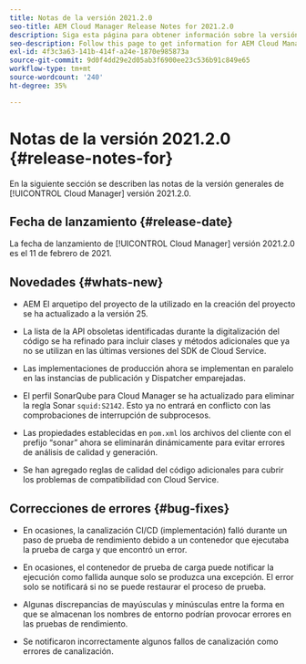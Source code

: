 ```yaml
---
title: Notas de la versión 2021.2.0
seo-title: AEM Cloud Manager Release Notes for 2021.2.0
description: Siga esta página para obtener información sobre la versión 2021.2.0 de Cloud Manager
seo-description: Follow this page to get information for AEM Cloud Manager Release 2021.2.0
exl-id: 4f3c3a63-141b-414f-a24e-1870e985873a
source-git-commit: 9d0f4dd29e2d05ab3f6900ee23c536b91c849e65
workflow-type: tm+mt
source-wordcount: '240'
ht-degree: 35%

---
```


# Notas de la versión 2021.2.0 {#release-notes-for}

En la siguiente sección se describen las notas de la versión generales de [!UICONTROL Cloud Manager] versión 2021.2.0.

## Fecha de lanzamiento {#release-date}

La fecha de lanzamiento de [!UICONTROL Cloud Manager] versión 2021.2.0 es el 11 de febrero de 2021.

## Novedades {#whats-new}

* AEM El arquetipo del proyecto de la utilizado en la creación del proyecto se ha actualizado a la versión 25.

* La lista de la API obsoletas identificadas durante la digitalización del código se ha refinado para incluir clases y métodos adicionales que ya no se utilizan en las últimas versiones del SDK de Cloud Service.

* Las implementaciones de producción ahora se implementan en paralelo en las instancias de publicación y Dispatcher emparejadas.

* El perfil SonarQube para Cloud Manager se ha actualizado para eliminar la regla Sonar `squid:S2142`. Esto ya no entrará en conflicto con las comprobaciones de interrupción de subprocesos.

* Las propiedades establecidas en `pom.xml` los archivos del cliente con el prefijo “sonar” ahora se eliminarán dinámicamente para evitar errores de análisis de calidad y generación.

* Se han agregado reglas de calidad del código adicionales para cubrir los problemas de compatibilidad con Cloud Service.

## Correcciones de errores {#bug-fixes}

* En ocasiones, la canalización CI/CD (implementación) falló durante un paso de prueba de rendimiento debido a un contenedor que ejecutaba la prueba de carga y que encontró un error.

* En ocasiones, el contenedor de prueba de carga puede notificar la ejecución como fallida aunque solo se produzca una excepción. El error solo se notificará si no se puede restaurar el proceso de prueba.

* Algunas discrepancias de mayúsculas y minúsculas entre la forma en que se almacenan los nombres de entorno podrían provocar errores en las pruebas de rendimiento.

* Se notificaron incorrectamente algunos fallos de canalización como errores de canalización.
